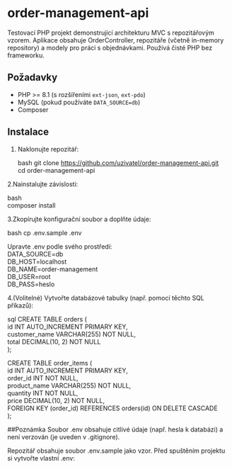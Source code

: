# order-management-api
Testovací PHP projekt demonstrující architekturu MVC s repozitářovým vzorem. Aplikace obsahuje OrderController, repozitáře (včetně in-memory repository) a modely pro práci s objednávkami. Používá čisté PHP bez frameworku.

## Požadavky  

- PHP >= 8.1 (s rozšířeními `ext-json`, `ext-pdo`)  
- MySQL (pokud používáte `DATA_SOURCE=db`)  
- Composer  

## Instalace  

1. Naklonujte repozitář:  

   bash
   git clone https://github.com/uzivatel/order-management-api.git  
   cd order-management-api  

2.Nainstalujte závislosti:  
   
   bash  
   composer install  

3.Zkopírujte konfigurační soubor a doplňte údaje:  

  bash
  cp .env.sample .env  

  Upravte .env podle svého prostředí:    
  DATA_SOURCE=db  
  DB_HOST=localhost  
  DB_NAME=order-management  
  DB_USER=root  
  DB_PASS=heslo  
  
4.(Volitelné) Vytvořte databázové tabulky (např. pomocí těchto SQL příkazů):  

sql
CREATE TABLE orders (  
    id INT AUTO_INCREMENT PRIMARY KEY,  
    customer_name VARCHAR(255) NOT NULL,  
    total DECIMAL(10, 2) NOT NULL  
);  

CREATE TABLE order_items (  
    id INT AUTO_INCREMENT PRIMARY KEY,  
    order_id INT NOT NULL,  
    product_name VARCHAR(255) NOT NULL,  
    quantity INT NOT NULL,  
    price DECIMAL(10, 2) NOT NULL,  
    FOREIGN KEY (order_id) REFERENCES orders(id) ON DELETE CASCADE  
);  

##Poznámka
Soubor .env obsahuje citlivé údaje (např. hesla k databázi) a není verzován (je uveden v .gitignore).  

Repozitář obsahuje soubor .env.sample jako vzor. Před spuštěním projektu si vytvořte vlastní .env:
